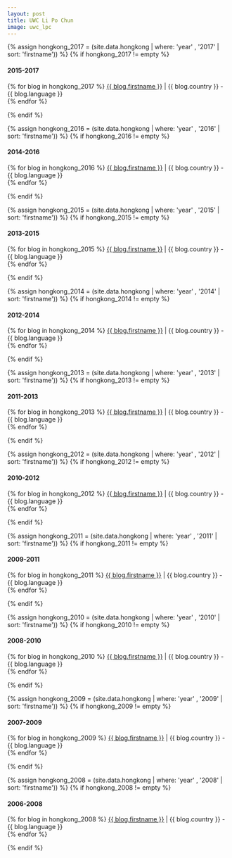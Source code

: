 ```yaml
---
layout: post
title: UWC Li Po Chun
image: uwc_lpc
---
```


{% assign hongkong_2017 = (site.data.hongkong | where: 'year' , '2017' | sort: 'firstname')) %}
{% if hongkong_2017 != empty %}
<h4>2015-2017</h4>
  <p>
    {% for blog in hongkong_2017 %}
        <a href="http://{{ blog.link }}" target="_blank">{{ blog.firstname }}</a> | {{ blog.country }} - {{ blog.language }}<br>
    {% endfor %}
  </p>
{% endif %}

{% assign hongkong_2016 = (site.data.hongkong | where: 'year' , '2016' | sort: 'firstname')) %}
{% if hongkong_2016 != empty %}
<h4>2014-2016</h4>
  <p>
    {% for blog in hongkong_2016 %}
        <a href="http://{{ blog.link }}" target="_blank">{{ blog.firstname }}</a> | {{ blog.country }} - {{ blog.language }}<br>
    {% endfor %}
  </p>
{% endif %}

{% assign hongkong_2015 = (site.data.hongkong | where: 'year' , '2015' | sort: 'firstname')) %}
{% if hongkong_2015 != empty %}
<h4>2013-2015</h4>
  <p>
    {% for blog in hongkong_2015 %}
        <a href="http://{{ blog.link }}" target="_blank">{{ blog.firstname }}</a> | {{ blog.country }} - {{ blog.language }}<br>
    {% endfor %}
  </p>
{% endif %}

{% assign hongkong_2014 = (site.data.hongkong | where: 'year' , '2014' | sort: 'firstname')) %}
{% if hongkong_2014 != empty %}
<h4>2012-2014</h4>
  <p>
    {% for blog in hongkong_2014 %}
        <a href="http://{{ blog.link }}" target="_blank">{{ blog.firstname }}</a> | {{ blog.country }} - {{ blog.language }}<br>
    {% endfor %}
  </p>
{% endif %}

{% assign hongkong_2013 = (site.data.hongkong | where: 'year' , '2013' | sort: 'firstname')) %}
{% if hongkong_2013 != empty %}
<h4>2011-2013</h4>
  <p>
    {% for blog in hongkong_2013 %}
        <a href="http://{{ blog.link }}" target="_blank">{{ blog.firstname }}</a> | {{ blog.country }} - {{ blog.language }}<br>
    {% endfor %}
  </p>
{% endif %}

{% assign hongkong_2012 = (site.data.hongkong | where: 'year' , '2012' | sort: 'firstname')) %}
{% if hongkong_2012 != empty %}
<h4>2010-2012</h4>
  <p>
    {% for blog in hongkong_2012 %}
        <a href="http://{{ blog.link }}" target="_blank">{{ blog.firstname }}</a> | {{ blog.country }} - {{ blog.language }}<br>
    {% endfor %}
  </p>
{% endif %}

{% assign hongkong_2011 = (site.data.hongkong | where: 'year' , '2011' | sort: 'firstname')) %}
{% if hongkong_2011 != empty %}
<h4>2009-2011</h4>
  <p>
    {% for blog in hongkong_2011 %}
        <a href="http://{{ blog.link }}" target="_blank">{{ blog.firstname }}</a> | {{ blog.country }} - {{ blog.language }}<br>
    {% endfor %}
  </p>
{% endif %}

{% assign hongkong_2010 = (site.data.hongkong | where: 'year' , '2010' | sort: 'firstname')) %}
{% if hongkong_2010 != empty %}
<h4>2008-2010</h4>
  <p>
    {% for blog in hongkong_2010 %}
        <a href="http://{{ blog.link }}" target="_blank">{{ blog.firstname }}</a> | {{ blog.country }} - {{ blog.language }}<br>
    {% endfor %}
  </p>
{% endif %}

{% assign hongkong_2009 = (site.data.hongkong | where: 'year' , '2009' | sort: 'firstname')) %}
{% if hongkong_2009 != empty %}
<h4>2007-2009</h4>
  <p>
    {% for blog in hongkong_2009 %}
        <a href="http://{{ blog.link }}" target="_blank">{{ blog.firstname }}</a> | {{ blog.country }} - {{ blog.language }}<br>
    {% endfor %}
  </p>
{% endif %}

{% assign hongkong_2008 = (site.data.hongkong | where: 'year' , '2008' | sort: 'firstname')) %}
{% if hongkong_2008 != empty %}
<h4>2006-2008</h4>
  <p>
    {% for blog in hongkong_2008 %}
        <a href="http://{{ blog.link }}" target="_blank">{{ blog.firstname }}</a> | {{ blog.country }} - {{ blog.language }}<br>
    {% endfor %}
  </p>
{% endif %}